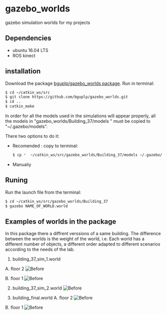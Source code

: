 # gazebo_worlds
gazebo simulation worlds for my projects


## Dependencies
* ubuntu 16.04 LTS
* ROS kinect


## installation

Download the package [bguplp/gazebo_worlds package](https://github.com/bguplp/gazebo_worlds).
Run in terminal:
```bash
$ cd ~/catkin_ws/src
$ git clone https://github.com/bguplp/gazebo_worlds.git
$ cd ..
$ catkin_make

```

In order for all the models used in the simulations will appear properly, all the models  in "gazebo_worlds/Building_37/models " must be copied
to "~/.gazebo/models".

There two options to do it:
* Recomended :
  copy to terminal:
  ```bash
  $ cp *  ~/catkin_ws/src/gazebo_worlds/Building_37/models ~/.gazebo/models/
  
  ```
* Manualiy

## Runing
Run the launch file from the terminal:
```bash
$ cd ~/catkin_ws/src/gazebo_worlds/Building_37
$ gazebo NAME_OF_WORLD.world
```

 
## Examples of worlds in the package
In this package there a diffrent verssions of a same building.
The difference between the worlds is the weight of the world, i.e. 
Each world has a different number of objects, a different order
adapted to different scenarios according to the needs of the lab.
 
 
 1. building_37_sim_1.world
 
  A. floor 2
 ![Before ](https://github.com/bguplp/gazebo_worlds/blob/master/Building_37/building_37_sim_1.png)
 
  B. floor 1 
 ![Before ](https://github.com/bguplp/gazebo_worlds/blob/master/Building_37/building_37_sim_1_floor_1.png)
 
 2. building_37_sim_2.world
 ![Before ](https://github.com/bguplp/gazebo_worlds/blob/master/Building_37/building_37_sim_2.png)
 
 
 3. building_final.world
  A. floor 2
   ![Before ](https://github.com/bguplp/gazebo_worlds/blob/master/Building_37/building_final_floor_2.png)

  B. floor 1
    ![Before ](https://github.com/bguplp/gazebo_worlds/blob/master/Building_37/building_final_floor_1.png)

 
 
  
  
  
  





